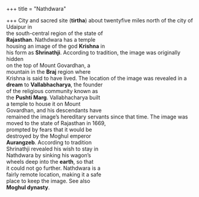 +++
title = "Nathdwara"

+++
City and sacred site (**tirtha**) about twentyfive miles north of the city of Udaipur in  
the south-central region of the state of  
**Rajasthan**. Nathdwara has a temple  
housing an image of the god **Krishna** in  
his form as **Shrinathji**. According to tradition, the image was originally hidden  
on the top of Mount Govardhan, a  
mountain in the **Braj** region where  
Krishna is said to have lived. The location of the image was revealed in a  
**dream** to **Vallabhacharya**, the founder  
of the religious community known as  
the **Pushti Marg**. Vallabhacharya built  
a temple to house it on Mount  
Govardhan, and his descendants have  
remained the image’s hereditary servants since that time. The image was  
moved to the state of Rajasthan in 1669,  
prompted by fears that it would be  
destroyed by the Moghul emperor  
**Aurangzeb**. According to tradition  
Shrinathji revealed his wish to stay in  
Nathdwara by sinking his wagon’s  
wheels deep into the **earth**, so that  
it could not go further. Nathdwara is a  
fairly remote location, making it a safe  
place to keep the image. See also  
**Moghul dynasty**.